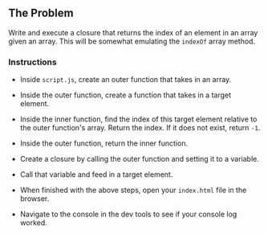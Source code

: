 ## The Problem
Write and execute a closure that returns the index of an element in an array given an array. This will be somewhat emulating the `indexOf` array method.

### Instructions

* Inside `script.js`, create an outer function that takes in an array.
* Inside the outer function, create a function that takes in a target element.
* Inside the inner function, find the index of this target element relative to the outer function's array. Return the index. If it does not exist, return `-1`.
* Inside the outer function, return the inner function.
* Create a closure by calling the outer function and setting it to a variable.
* Call that variable and feed in a target element.

* When finished with the above steps, open your `index.html` file in the browser.
* Navigate to the console in the dev tools to see if your console log worked.
